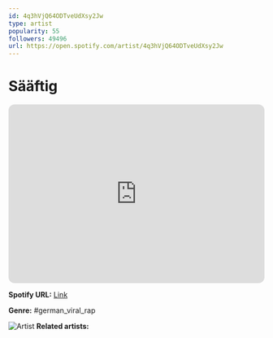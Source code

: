 ```yaml
---
id: 4q3hVjQ64ODTveUdXsy2Jw
type: artist
popularity: 55
followers: 49496
url: https://open.spotify.com/artist/4q3hVjQ64ODTveUdXsy2Jw
---
```

# Sääftig

<iframe style="border-radius:12px" src="https://open.spotify.com/embed/artist/4q3hVjQ64ODTveUdXsy2Jw" width="100%" height="352" frameBorder="0" allowfullscreen="" allow="autoplay; clipboard-write; encrypted-media; fullscreen; picture-in-picture" loading="lazy"></iframe>

**Spotify URL:** [Link](https://open.spotify.com/artist/4q3hVjQ64ODTveUdXsy2Jw)

**Genre:**  #german_viral_rap

![Artist](https://i.scdn.co/image/ab6761610000e5eba80641ff70133e9c7bf817f4)
**Related artists:**

